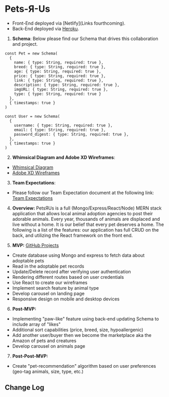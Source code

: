 # Pets-Я-Us

- Front-End deployed via [Netlify](Links fourthcoming).
- Back-End deployed via [Heroku](https://pets-r-us.herokuapp.com/api/pets).

1. **Schema**: Below please find our Schema that drives this collaboration and project.

```
const Pet = new Schema(
  {
    name: { type: String, required: true },
    breed: { type: String, required: true },
    age: { type: String, required: true },
    price: { type: String, required: true },
    link: { type: String, required: true },
    description: { type: String, required: true },
    imgURL: { type: String, required: true },
    type: { type: String, required: true }
  },
  { timestamps: true }
)

const User = new Schema(
  {
    username: { type: String, required: true },
    email: { type: String, required: true },
    password_digest: { type: String, required: true },
  },
  { timestamps: true }
)
```

2.  **Whimsical Diagram and Adobe XD Wireframes**:

-  [Whimsical Diagram](https://whimsical.com/pets-r-us-BYYb4aEnZ6ZQp5euw1pyeM)
-  [Adobe XD Wireframes](https://xd.adobe.com/view/4820e06a-5260-47cc-be25-641dc826cec1-1d73/)

3.  **Team Expectations**:

- Please follow our Team Expectation document at the following link:
  [Team Expectations](https://docs.google.com/document/d/1eA6QCDwI73bZnpWVY_Xw4I9eVHkmDq72QwM7xrcqa0I/edit?usp=sharing)

4. **Overview:** PetsЯUs is a full (Mongo/Express/React/Node) MERN stack application that allows local animal adoption agencies to post their adorable animals. Every year, thousands of animals are displaced and live without a home. It is our belief that every pet deserves a home. The following is a list of the features: our application has full CRUD on the back, and utilizing the React framework on the front end.

5. **MVP:** [GitHub Projects](https://github.com/jessicamyee/pets-r-us/projects/1)

- Create database using Mongo and express to fetch data about adoptable pets
- Read in the adoptable pet records
- Update/Delete record after verifying user authentication
- Rendering different routes based on user credentials
- Use React to create our wireframes
- Implement search feature by animal type
- Develop carousel on landing page
- Responsive design on mobile and desktop devices

6. **Post-MVP:**

- Implementing "paw-like" feature using back-end updating Schema to include array of "likes"
- Additional sort capabilities (price, breed, size, hypoallergenic)
- Add another user/buyer then we become the marketplace aka the Amazon of pets and creatures
- Develop carousel on animals page

7. **Post-Post-MVP:**

- Create "pet-recommendation" algorithm based on user preferences (geo-tag animals, size, type, etc.)

## Change Log
